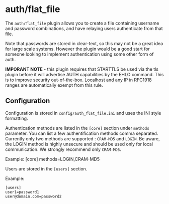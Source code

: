 auth/flat\_file
==============

The `auth/flat_file` plugin allows you to create a file containing username
and password combinations, and have relaying users authenticate from that
file.

Note that passwords are stored in clear-text, so this may not be a great idea
for large scale systems. However the plugin would be a good start for someone
looking to implement authentication using some other form of auth.

**IMPORANT NOTE** - this plugin requires that STARTTLS be used via the tls plugin 
before it will advertise AUTH capabilities by the EHLO command.  This is to 
improve security out-of-the-box.   Localhost and any IP in RFC1918 ranges 
are automatically exempt from this rule.

Configuration
-------------

Configuration is stored in `config/auth_flat_file.ini` and uses the INI
style formatting. 

Authentication methods are listed in the `[core]` section under `methods`
parameter. You can list a few authentification methods comma separated. Currently
only two methods are supported : `CRAM-MD5` and `LOGIN`. Be aware, the LOGIN
method is highly unsecure and should be used only for local communication.
We strongly recommend only `CRAM-MD5`.

Example:
    [core]
    methods=LOGIN,CRAM-MD5


Users are stored in the `[users]` section.

Example:

    [users]
    user1=password1
    user@domain.com=password2
